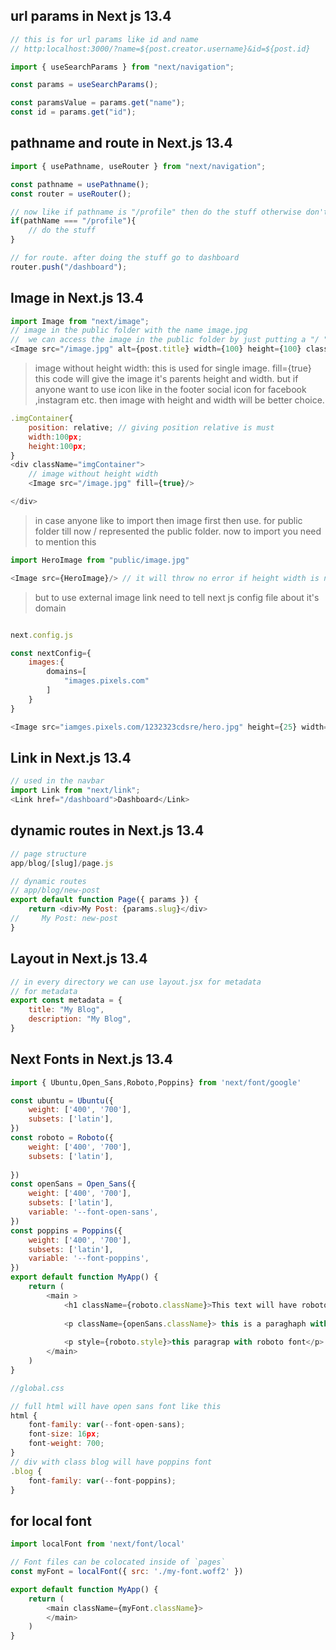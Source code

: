 ## url params in Next js 13.4

```js
// this is for url params like id and name
// http:localhost:3000/?name=${post.creator.username}&id=${post.id}

import { useSearchParams } from "next/navigation";

const params = useSearchParams();

const paramsValue = params.get("name");
const id = params.get("id");
```

## pathname and route in Next.js 13.4

```js
import { usePathname, useRouter } from "next/navigation";

const pathname = usePathname();
const router = useRouter();

// now like if pathname is "/profile" then do the stuff otherwise don't
if(pathName === "/profile"){
    // do the stuff
}

// for route. after doing the stuff go to dashboard
router.push("/dashboard");

```

## Image in Next.js 13.4

```js
import Image from "next/image";
// image in the public folder with the name image.jpg
//  we can access the image in the public folder by just putting a "/ " infront of the image name. because "/" refers to the public folder by default
<Image src="/image.jpg" alt={post.title} width={100} height={100} className="rounded-lg"/>
```
> image without height width:
> this is used for single image. fill={true}
> this code will give the image it's parents height and width.
> but if anyone want to use icon like in the footer social icon for facebook ,instagram etc. then image with height and width will be better choice.

```js
.imgContainer{
    position: relative; // giving position relative is must
    width:100px;
    height:100px;
}
<div className="imgContainer">
    // image without height width
    <Image src="/image.jpg" fill={true}/>

</div>
```
> in case anyone like to import then image first then use.
> for public folder till now / represented the public folder. now to import you need to mention this 

```js
import HeroImage from "public/image.jpg"

<Image src={HeroImage}/> // it will throw no error if height width is not given
```

> but to use external image link need to tell next js config file about it's domain

```js

next.config.js

const nextConfig={
    images:{
        domains=[
            "images.pixels.com"
        ]
    }
}

<Image src="iamges.pixels.com/1232323cdsre/hero.jpg" height={25} width={25}/>
```

## Link in Next.js 13.4

```js
// used in the navbar
import Link from "next/link";
<Link href="/dashboard">Dashboard</Link>

```

## dynamic routes in Next.js 13.4

```js
// page structure
app/blog/[slug]/page.js

// dynamic routes
// app/blog/new-post
export default function Page({ params }) {
    return <div>My Post: {params.slug}</div>
//     My Post: new-post
}
```

## Layout in Next.js 13.4

```js
// in every directory we can use layout.jsx for metadata
// for metadata
export const metadata = {
    title: "My Blog",
    description: "My Blog",
}
```

## Next Fonts in Next.js 13.4
 
```js
import { Ubuntu,Open_Sans,Roboto,Poppins} from 'next/font/google'

const ubuntu = Ubuntu({
    weight: ['400', '700'],
    subsets: ['latin'],
})
const roboto = Roboto({
    weight: ['400', '700'],
    subsets: ['latin'],
    
})
const openSans = Open_Sans({
    weight: ['400', '700'],
    subsets: ['latin'],
    variable: '--font-open-sans',
})
const poppins = Poppins({
    weight: ['400', '700'],
    subsets: ['latin'],
    variable: '--font-poppins',
})
export default function MyApp() {
    return (
        <main >
            <h1 className={roboto.className}>This text will have roboto font</h1>
            
            <p className={openSans.className}> this is a paraghaph with open sans font</p>
            
            <p style={roboto.style}>this paragrap with roboto font</p>
        </main>
    )
}

//global.css

// full html will have open sans font like this
html {
    font-family: var(--font-open-sans);
    font-size: 16px;
    font-weight: 700;
}
// div with class blog will have poppins font
.blog {
    font-family: var(--font-poppins);
}
```

## for local font
```js
import localFont from 'next/font/local'

// Font files can be colocated inside of `pages`
const myFont = localFont({ src: './my-font.woff2' })

export default function MyApp() {
    return (
        <main className={myFont.className}>
        </main>
    )
}

```